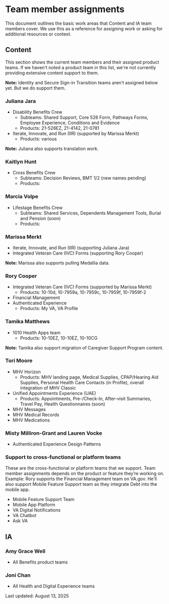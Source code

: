 # Team member assignments

This document outlines the basic work areas that Content and IA team members cover. We use this as a reference for assigning work or asking for additional resources or context.

## Content
This section shows the current team members and their assigned product teams. If we haven't noted a product team in this list, we're not currently providing extensive content support to them.

**Note:** Identity and Secure Sign-in Transition teams aren't assigned below yet. But we do support them.

### Juliana Jara
- Disability Benefits Crew
  - Subteams: Shared Support, Core 526 Form, Pathways Forms, Employee Experience, Conditions and Evidence
  - Products: 21-526EZ, 21-4142, 21-0781
- Iterate, Innovate, and Run (IIR) (supported by Marissa Merkt)
  - Products: various

**Note:** Juliana also supports translation work.

### Kaitlyn Hunt
- Cross Benefits Crew
  - Subteams: Decision Reviews, BMT 1/2 (new names pending)
  - Products:

### Marcia Volpe
- Lifestage Benefits Crew
  - Subteams: Shared Services, Dependents Management Tools, Burial and Pension (soon)
  - Products:

### Marissa Merkt
- Iterate, Innovate, and Run (IIR) (supporting Juliana Jara)
- Integrated Veteran Care (IVC) Forms (supporting Rory Cooper)

**Note:** Marissa also supports pulling Medallia data.

### Rory Cooper
- Integrated Veteran Care (IVC) Forms (supported by Marissa Merkt)
  - Products: 10-10d, 10-7959a, 10-7959c, 10-7959f, 10-7959f-2
- Financial Management
- Authenticated Experience
  - Products: My VA, VA Profile
 
### Tamika Matthews
- 1010 Health Apps team
  - Products: 10-10EZ, 10-10EZ, 10-10CG

**Note:** Tamika also support migration of Caregiver Support Program content.

### Tori Moore
- MHV Horizon
  - Products: MHV landing page, Medical Supplies, CPAP/Hearing Aid Supplies, Personal Health Care Contacts (in Profile), overall integration of MHV Classic
- Unified Appointments Experience (UAE)
  - Products: Appointments, Pre-/Check-In, After-visit Summaries, Travel Pay, Health Questionnaires (soon)
- MHV Messages
- MHV Medical Records
- MHV Medications

### Misty Milliron-Grant and Lauren Vocke
- Authenticated Experience Design Patterns

### Support to cross-functional or platform teams
These are the cross-functional or platform teams that we support. Team member assignments depends on the product or feature they’re working on. Example: Rory supports the Financial Management team on VA.gov. He'll also support Mobile Feature Support team as they integrate Debt into the mobile app.
- Mobile Feature Support Team
- Mobile App Platform
- VA Digital Notifications
- VA Chatbot
- Ask VA

## IA

### Amy Grace Well
- All Benefits product teams

### Joni Chan
- All Health and Digital Experience teams


Last updated: August 13, 2025
